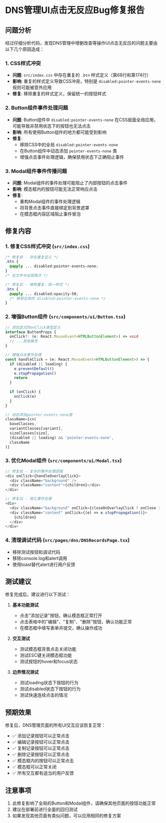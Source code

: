 # DNS管理UI点击无反应Bug修复报告

## 问题分析

经过仔细分析代码，发现DNS管理中增删改查等操作UI点击无反应的问题主要由以下几个原因造成：

### 1. CSS样式冲突
- **问题**: `src/index.css` 中存在重复的 `.btn` 样式定义（第68行和第174行）
- **影响**: 重复的样式定义导致CSS冲突，特别是 `disabled:pointer-events-none` 规则可能被意外应用
- **修复**: 移除重复的样式定义，保留统一的按钮样式

### 2. Button组件事件处理问题
- **问题**: Button组件中 `disabled:pointer-events-none` 在CSS层面全局应用，可能导致非禁用状态下的按钮也无法点击
- **影响**: 所有使用Button组件的地方都可能受到影响
- **修复**: 
  - 移除CSS中的全局 `disabled:pointer-events-none`
  - 在Button组件中动态添加 `pointer-events-none` 类
  - 增强点击事件处理逻辑，确保禁用状态下正确阻止事件

### 3. Modal组件事件传播问题
- **问题**: Modal组件的事件处理可能阻止了内部按钮的点击事件
- **影响**: 模态框内的按钮可能无法正常响应点击
- **修复**: 
  - 重构Modal组件的事件处理逻辑
  - 将背景点击事件直接绑定到背景遮罩
  - 在模态框内容区域阻止事件冒泡

## 修复内容

### 1. 修复CSS样式冲突 (`src/index.css`)
```css
/* 修复前 - 存在重复定义 */
.btn {
  @apply ... disabled:pointer-events-none;
}
/* 在文件中出现两次 */

/* 修复后 - 移除重复，统一样式 */
.btn {
  @apply ... disabled:opacity-50;
  /* 移除全局的 disabled:pointer-events-none */
}
```

### 2. 增强Button组件 (`src/components/ui/Button.tsx`)
```typescript
// 添加显式的onClick类型定义
interface ButtonProps {
  onClick?: (e: React.MouseEvent<HTMLButtonElement>) => void
  // ...其他属性
}

// 增强点击事件处理
const handleClick = (e: React.MouseEvent<HTMLButtonElement>) => {
  if (disabled || loading) {
    e.preventDefault()
    e.stopPropagation()
    return
  }
  
  if (onClick) {
    onClick(e)
  }
}

// 动态添加pointer-events-none类
className={cn(
  baseClasses,
  variantClasses[variant],
  sizeClasses[size],
  (disabled || loading) && 'pointer-events-none',
  className
)}
```

### 3. 优化Modal组件 (`src/components/ui/Modal.tsx`)
```typescript
// 修复前 - 复杂的事件处理逻辑
<div onClick={handleOverlayClick}>
  <div className="background" />
  <div className="content">{children}</div>
</div>

// 修复后 - 简化事件处理
<div>
  <div className="background" onClick={closeOnOverlayClick ? onClose : undefined} />
  <div className="content" onClick={(e) => e.stopPropagation()}>
    {children}
  </div>
</div>
```

### 4. 清理调试代码 (`src/pages/dns/DNSRecordsPage.tsx`)
- 移除测试按钮和调试代码
- 移除console.log和alert调用
- 使用toast替代alert进行用户反馈

## 测试建议

修复完成后，建议进行以下测试：

1. **基本功能测试**
   - 点击"添加记录"按钮，确认模态框正常打开
   - 点击表格中的"编辑"、"复制"、"删除"按钮，确认功能正常
   - 在模态框中填写表单并提交，确认操作成功

2. **交互测试**
   - 测试模态框背景点击关闭功能
   - 测试ESC键关闭模态框功能
   - 测试按钮的hover和focus状态

3. **边界情况测试**
   - 测试loading状态下按钮的行为
   - 测试disabled状态下按钮的行为
   - 测试快速连续点击的情况

## 预期效果

修复后，DNS管理页面的所有UI交互应该恢复正常：
- ✅ 添加记录按钮可以正常点击
- ✅ 编辑记录按钮可以正常点击
- ✅ 复制记录按钮可以正常点击
- ✅ 删除记录按钮可以正常点击
- ✅ 模态框内的按钮可以正常点击
- ✅ 模态框可以正常关闭
- ✅ 所有交互都有适当的用户反馈

## 注意事项

1. 此修复影响了全局的Button和Modal组件，请确保其他页面的按钮功能正常
2. 建议在部署前进行全面的回归测试
3. 如果发现其他页面有类似问题，可以应用相同的修复方案
